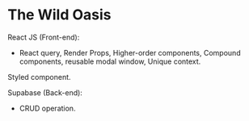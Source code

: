 # The Wild Oasis

React JS (Front-end):
 - React query, Render Props, Higher-order components, Compound components, reusable modal window, Unique context.

Styled component. 

Supabase (Back-end):
  - CRUD operation.

